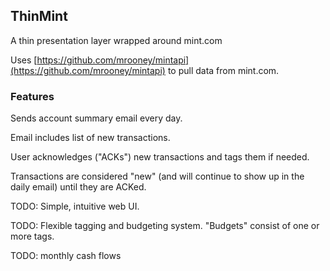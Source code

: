 
## ThinMint 

A thin presentation layer wrapped around mint.com

Uses [https://github.com/mrooney/mintapi](https://github.com/mrooney/mintapi) to pull data from mint.com.


### Features

Sends account summary email every day.

Email includes list of new transactions.

User acknowledges ("ACKs") new transactions and tags them if needed.

Transactions are considered "new" (and will continue to show up in the daily email) until they are ACKed.

TODO: Simple, intuitive web UI.

TODO: Flexible tagging and budgeting system.  "Budgets" consist of one or more tags.

TODO: monthly cash flows



